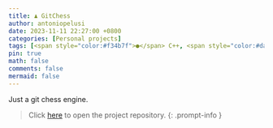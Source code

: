 ```yaml
---
title: ♟️ GitChess
author: antoniopelusi
date: 2023-11-11 22:27:00 +0800
categories: [Personal projects]
tags: [<span style="color:#f34b7f">●</span> C++, <span style="color:#da3434">●</span> CMake, <span style="color:#89e051">●</span> Shell]
pin: true
math: false
comments: false
mermaid: false
---
```


[GithubLink]: https://github.com/antoniopelusi/GitChess

Just a git chess engine.

> Click [here][GithubLink] to open the project repository.
{: .prompt-info }